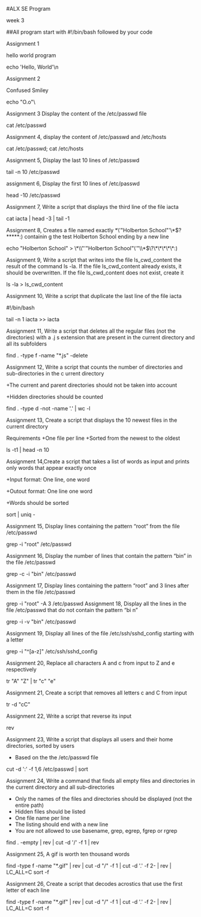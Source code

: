 #ALX SE Program

week 3

##All program start with #!/bin/bash followed by your code

Assignment 1 

hello world program

echo 'Hello, World'\n

Assignment 2

Confused Smiley

echo "O.o"\

Assignment 3 Display the content of the /etc/passwd file

cat /etc/passwd

Assignment 4, display the content of /etc/passwd and /etc/hosts

cat /etc/passwd; cat /etc/hosts

Assignment 5, Display the last 10 lines of /etc/passwd

tail -n 10 /etc/passwd

assignment 6, Display the first 10 lines of /etc/passwd

head -10 /etc/passwd

Assignment 7, Write a script that displays the third line of the file iacta

cat iacta | head -3 | tail -1

Assignment 8, Creates a file named exactly \*\\'"Holberton School"\'\\*$\?\*\*\*\*\*:) containin
g the test Holberton School ending by a new line

echo "Holberton School" > \\\*\\\\"'\"Holberton School\"\\'"\\\\\*\$\\\?\\\*\\\*\\\*\\\*\\\*\:\)

Assignment  9, Write a script that writes into the file ls_cwd_content the result of the command ls -la. If the file ls_cwd_content already exists, it should be overwritten. If the file ls_cwd_content does not exist, create it

ls -la > ls_cwd_content

Assignment 10, Write a script that duplicate the last line of the file iacta

#!/bin/bash

tail -n 1 iacta >> iacta

Assignment 11, Write a script that deletes all the regular files (not the directories) with a .j
s extension that are present in the current directory and all its subfolders

find . -type f -name "*.js" -delete

Assignment 12, Write a script that counts the number of directories and sub-directories in the c
urrent directory

+The current and parent directories should not be taken into account

+Hidden directories should be counted
 
 find . -type d -not -name '.' | wc -l

Assignment 13, Create a script that displays the 10 newest files in the current directory

Requirements
+One file per line
+Sorted from the newest to the oldest

ls -t1 | head -n 10

Assignment 14,Create a script that takes a list of words as input and prints only words that appear exactly once

+Input format: One line, one word

+Outout format: One line one word

+Words should be sorted

sort | uniq -

Assignment 15, Display lines containing the pattern “root” from the file /etc/passwd

grep -i "root" /etc/passwd

Assignment 16, Display the number of lines that contain the pattern “bin” in the file /etc/passwd

grep -c -i "bin" /etc/passwd

Assignment 17, Display lines containing the pattern “root” and 3 lines after them in the file /etc/passwd

grep -i "root" -A 3 /etc/passwd
Assignment 18, Display all the lines in the file /etc/passwd that do not contain the pattern “bi
n”

grep -i -v "bin" /etc/passwd

Assignment 19, Display all lines of the file /etc/ssh/sshd_config starting with a letter

grep -i "^[a-z]" /etc/ssh/sshd_config

Assignment 20, Replace all characters A and c from input to Z and e respectively

tr "A" "Z" | tr "c" "e"

Assignment 21, Create a script that removes all letters c and C from input

tr -d "cC"

Assignment 22, Write a script that reverse its input

rev

Assignment 23, Write a script that displays all users and their home directories, sorted by users
+ Based on the the /etc/passwd file

cut -d ':' -f 1,6 /etc/passwd | sort

Assignment 24, Write a command that finds all empty files and directories in the current directory and all sub-directories

+ Only the names of the files and directories should be displayed (not the entire path)
+ Hidden files should be listed
+ One file name per line
+ The listing should end with a new line
+ You are not allowed to use basename, grep, egrep, fgrep or rgrep

find . -empty | rev | cut -d '/' -f 1 | rev

Assignment 25, A gif is worth ten thousand words

find -type f -name "*.gif" | rev | cut -d "/" -f 1 | cut -d '.' -f 2- | rev | LC_ALL=C sort -f

Assignment 26, Create a script that decodes acrostics that use the first letter of each line

find -type f -name "*.gif" | rev | cut -d "/" -f 1 | cut -d '.' -f 2- | rev | LC_ALL=C sort -f
